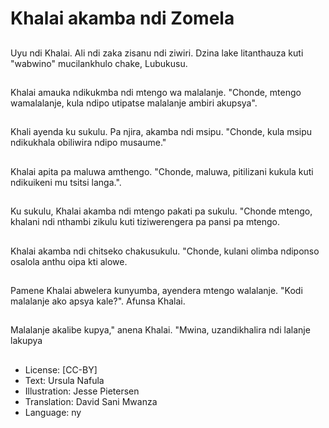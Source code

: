 # Khalai akamba ndi Zomela

##
Uyu ndi Khalai. Ali ndi zaka zisanu ndi ziwiri. Dzina lake litanthauza kuti "wabwino" mucilankhulo chake, Lubukusu.

##
Khalai amauka ndikukmba ndi mtengo wa malalanje. "Chonde, mtengo wamalalanje, kula ndipo utipatse malalanje ambiri akupsya".

##
Khali ayenda ku sukulu. Pa njira, akamba ndi msipu. "Chonde, kula msipu ndikukhala obiliwira ndipo musaume."

##
Khalai apita pa maluwa amthengo. "Chonde, maluwa, pitilizani kukula kuti ndikuikeni mu tsitsi langa.".

##
Ku sukulu, Khalai akamba ndi mtengo pakati pa sukulu. "Chonde mtengo, khalani ndi nthambi zikulu kuti tiziwerengera pa pansi pa mtengo.

##
Khalai akamba ndi chitseko chakusukulu. "Chonde, kulani olimba ndiponso osalola anthu oipa kti alowe.

##
Pamene Khalai abwelera kunyumba, ayendera mtengo walalanje. "Kodi malalanje ako apsya kale?". Afunsa Khalai.

##
Malalanje akalibe kupya," anena Khalai. "Mwina, uzandikhalira ndi lalanje lakupya

##
* License: [CC-BY]
* Text: Ursula Nafula
* Illustration: Jesse Pietersen
* Translation: David Sani Mwanza
* Language: ny
